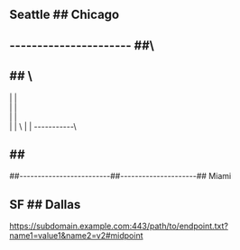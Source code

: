 
## Seattle                   ## Chicago
##   ----------------------  ##\ 
##                           ## \
|                            |   \
|                            |    \
|                            |     \
|                            |      \ 
|                            |       \-----------\
##                         ##                     ##
##-------------------------##---------------------## Miami
## SF                      ## Dallas              ##




https://subdomain.example.com:443/path/to/endpoint.txt?name1=value1&name2=v2#midpoint

